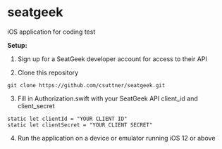 # seatgeek
iOS application for coding test

**Setup:**

1. Sign up for a SeatGeek developer account for access to their API 

2. Clone this repository

```
git clone https://github.com/csuttner/seatgeek.git
```

3. Fill in Authorization.swift with your SeatGeek API client_id and client_secret

```
static let clientId = "YOUR CLIENT ID"
static let clientSecret = "YOUR CLIENT SECRET"
```
4. Run the application on a device or emulator running iOS 12 or above
